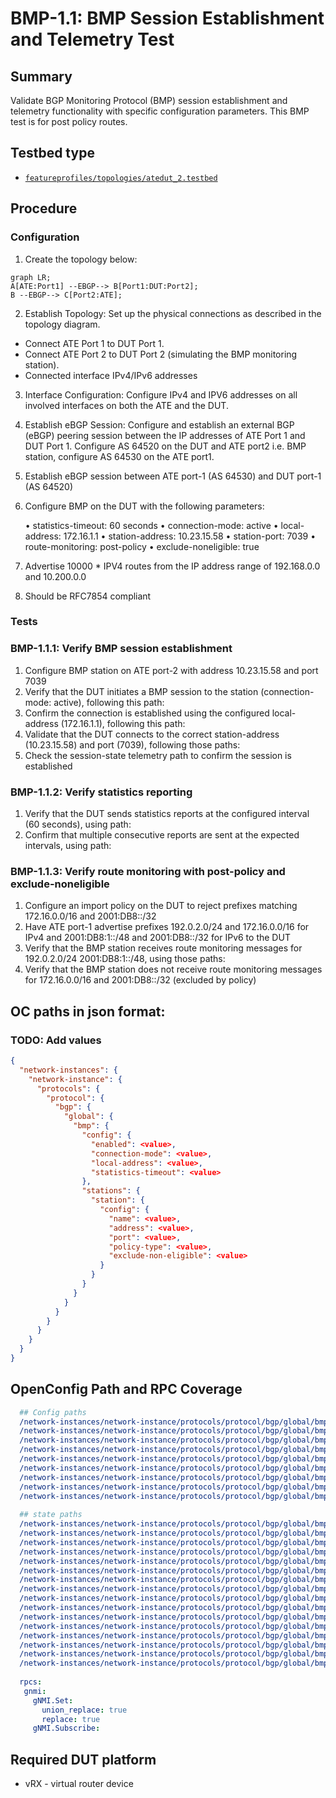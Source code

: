 # BMP-1.1: BMP Session Establishment and Telemetry Test

## Summary

Validate BGP Monitoring Protocol (BMP) session establishment and telemetry functionality with specific configuration parameters.
This BMP test is for post policy routes.

## Testbed type

*  [`featureprofiles/topologies/atedut_2.testbed`](https://github.com/openconfig/featureprofiles/blob/main/topologies/atedut_2.testbed)

## Procedure 

### Configuration

1)  Create the topology below:


```mermaid
graph LR; 
A[ATE:Port1] --EBGP--> B[Port1:DUT:Port2];
B --EBGP--> C[Port2:ATE];
```


2)   Establish Topology: Set up the physical connections as described in the topology diagram.

*   Connect ATE Port 1 to DUT Port 1.
*   Connect ATE Port 2 to DUT Port 2 (simulating the BMP monitoring station).
*   Connected interface IPv4/IPv6 addresses

3) Interface Configuration: Configure IPv4 and IPV6 addresses on all involved interfaces on both the ATE and the DUT.

4) Establish eBGP Session: Configure and establish an external BGP (eBGP) peering session between the IP addresses of ATE Port 1 and DUT Port 1. Configure AS 64520 on the DUT and ATE port2 i.e. BMP station, configure AS 64530 on the ATE port1.
5) Establish eBGP session between ATE port-1 (AS 64530) and DUT port-1 (AS 64520)
6) Configure BMP on the DUT with the following parameters:

    • statistics-timeout: 60 seconds
    • connection-mode: active
    • local-address: 172.16.1.1
    • station-address: 10.23.15.58
    • station-port: 7039
    • route-monitoring: post-policy
    • exclude-noneligible: true

7) Advertise 10000 * IPV4 routes from the IP address range of 192.168.0.0 and 10.200.0.0
8) Should be RFC7854 compliant


### Tests

### BMP-1.1.1: Verify BMP session establishment

1)  Configure BMP station on ATE port-2 with address 10.23.15.58 and port 7039
2)  Verify that the DUT initiates a BMP session to the station (connection-mode: active), following this path:
3)  Confirm the connection is established using the configured local-address (172.16.1.1), following this path:
4)  Validate that the DUT connects to the correct station-address (10.23.15.58) and port (7039), following those paths:
5)  Check the session-state telemetry path to confirm the session is established


### BMP-1.1.2: Verify statistics reporting

1)  Verify that the DUT sends statistics reports at the configured interval (60 seconds), using path:
2)  Confirm that multiple consecutive reports are sent at the expected intervals, using path:

### BMP-1.1.3: Verify route monitoring with post-policy and exclude-noneligible

1)  Configure an import policy on the DUT to reject prefixes matching 172.16.0.0/16 and 2001:DB8::/32
2)  Have ATE port-1 advertise prefixes 192.0.2.0/24 and 172.16.0.0/16 for IPv4 and 2001:DB8:1::/48 and 2001:DB8::/32 for IPv6 to the DUT
3)  Verify that the BMP station receives route monitoring messages for 192.0.2.0/24  2001:DB8:1::/48, using those paths:
4)  Verify that the BMP station does not receive route monitoring messages for 172.16.0.0/16 and 2001:DB8::/32 (excluded by policy)


## OC paths in json format:

### TODO: Add values
```json
{
  "network-instances": {
    "network-instance": {
      "protocols": {
        "protocol": {
          "bgp": {
            "global": {
              "bmp": {
                "config": {
                  "enabled": <value>,
                  "connection-mode": <value>,
                  "local-address": <value>,
                  "statistics-timeout": <value>
                },
                "stations": {
                  "station": {
                    "config": {
                      "name": <value>,
                      "address": <value>,
                      "port": <value>,
                      "policy-type": <value>,
                      "exclude-non-eligible": <value>
                    }
                  }
                }
              }
            }
          }
        }
      }
    }
  }
}

```



## OpenConfig Path and RPC Coverage

```yaml
  ## Config paths
  /network-instances/network-instance/protocols/protocol/bgp/global/bmp/config/enabled:
  /network-instances/network-instance/protocols/protocol/bgp/global/bmp/config/connection-mode:
  /network-instances/network-instance/protocols/protocol/bgp/global/bmp/config/local-address:
  /network-instances/network-instance/protocols/protocol/bgp/global/bmp/config/statistics-timeout:
  /network-instances/network-instance/protocols/protocol/bgp/global/bmp/stations/station/config/name:
  /network-instances/network-instance/protocols/protocol/bgp/global/bmp/stations/station/config/address:
  /network-instances/network-instance/protocols/protocol/bgp/global/bmp/stations/station/config/port:
  /network-instances/network-instance/protocols/protocol/bgp/global/bmp/stations/station/config/policy-type:
  /network-instances/network-instance/protocols/protocol/bgp/global/bmp/stations/station/config/exclude-non-eligible:
  
  ## state paths
  /network-instances/network-instance/protocols/protocol/bgp/global/bmp/state/enabled:
  /network-instances/network-instance/protocols/protocol/bgp/global/bmp/state/connection-mode:
  /network-instances/network-instance/protocols/protocol/bgp/global/bmp/state/local-address:
  /network-instances/network-instance/protocols/protocol/bgp/global/bmp/state/statistics-timeout:
  /network-instances/network-instance/protocols/protocol/bgp/global/bmp/state/idle-time:
  /network-instances/network-instance/protocols/protocol/bgp/global/bmp/state/probe-count:
  /network-instances/network-instance/protocols/protocol/bgp/global/bmp/state/probe-interval:
  /network-instances/network-instance/protocols/protocol/bgp/global/bmp/stations/station/state/address:
  /network-instances/network-instance/protocols/protocol/bgp/global/bmp/stations/station/state/port:
  /network-instances/network-instance/protocols/protocol/bgp/global/bmp/stations/station/state/connection-status:
  /network-instances/network-instance/protocols/protocol/bgp/global/bmp/stations/station/state/uptime:
  /network-instances/network-instance/protocols/protocol/bgp/global/bmp/stations/station/state/flap-count:
  /network-instances/network-instance/protocols/protocol/bgp/global/bmp/stations/station/state/policy-type:
  /network-instances/network-instance/protocols/protocol/bgp/global/bmp/stations/station/state/exclude-non-eligible:
  /network-instances/network-instance/protocols/protocol/bgp/global/bmp/stations/station/state/message-counters/total:
  /network-instances/network-instance/protocols/protocol/bgp/global/bmp/stations/station/state/message-counters/statistics:
  
  rpcs:
   gnmi:
     gNMI.Set:
       union_replace: true
       replace: true
     gNMI.Subscribe:
```

## Required DUT platform
  * vRX - virtual router device


